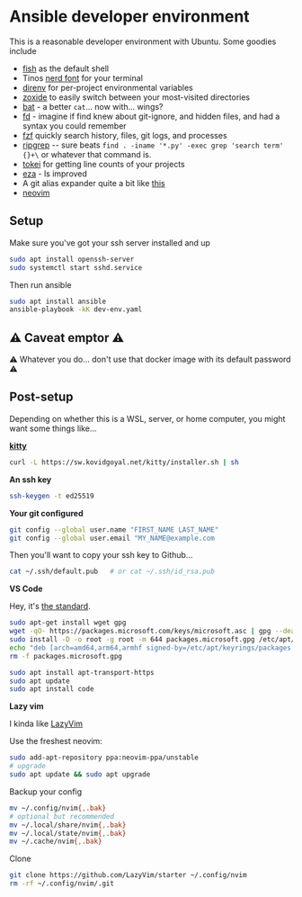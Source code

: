 # Ansible developer environment

This is a reasonable developer environment with Ubuntu. Some goodies include

- [fish](https://fishshell.com/) as the default shell
- Tinos [nerd font](https://www.nerdfonts.com/) for your terminal
- [direnv](https://direnv.net/) for per-project environmental variables
- [zoxide](https://github.com/ajeetdsouza/zoxide) to easily switch between your most-visited directories
- [bat](https://github.com/sharkdp/bat) - a better `cat`... now with... wings?
- [fd](https://github.com/sharkdp/fd) - imagine if find knew about git-ignore, and hidden files, and had a syntax you could remember
- [fzf](https://github.com/junegunn/fzf) quickly search history, files, git logs, and processes
- [ripgrep](https://github.com/BurntSushi/ripgrep) -- sure beats `find . -iname '*.py' -exec grep 'search term' {}+\` or whatever that command is.
- [tokei](https://github.com/XAMPPRocky/tokei) for getting line counts of your projects
- [eza](https://github.com/eza-community/eza) - ls improved
- A git alias expander quite a bit like [this](https://gitlab.com/pinage404/omf_pkg_enlarge_your_git_alias/-/tree/master/)
- [neovim](https://neovim.io/)

## Setup

Make sure you've got your ssh server installed and up

```sh
sudo apt install openssh-server
sudo systemctl start sshd.service
```

Then run ansible

```sh
sudo apt install ansible
ansible-playbook -kK dev-env.yaml
```

## &#x26a0;&#xfe0f; Caveat emptor &#x26a0;&#xfe0f;

&#x26a0;&#xfe0f; Whatever you do... don't use that docker image with its default password &#x26a0;&#xfe0f;

## Post-setup

Depending on whether this is a WSL, server, or home computer, you might want some things like...

**[kitty](https://sw.kovidgoyal.net/kitty/)**

```sh
curl -L https://sw.kovidgoyal.net/kitty/installer.sh | sh
```

**An ssh key**

```sh
ssh-keygen -t ed25519
```

**Your git configured**

```sh
git config --global user.name "FIRST_NAME LAST_NAME"
git config --global user.email "MY_NAME@example.com
```

Then you'll want to copy your ssh key to Github...

```sh
cat ~/.ssh/default.pub   # or cat ~/.ssh/id_rsa.pub
```

**VS Code**

Hey, it's [the standard](https://code.visualstudio.com/).

```sh
sudo apt-get install wget gpg
wget -qO- https://packages.microsoft.com/keys/microsoft.asc | gpg --dearmor > packages.microsoft.gpg
sudo install -D -o root -g root -m 644 packages.microsoft.gpg /etc/apt/keyrings/packages.microsoft.gpg
echo "deb [arch=amd64,arm64,armhf signed-by=/etc/apt/keyrings/packages.microsoft.gpg] https://packages.microsoft.com/repos/code stable main" |sudo tee /etc/apt/sources.list.d/vscode.list > /dev/null
rm -f packages.microsoft.gpg

sudo apt install apt-transport-https
sudo apt update
sudo apt install code
```

**Lazy vim**

I kinda like [LazyVim](https://www.lazyvim.org/)

Use the freshest neovim:

```sh
sudo add-apt-repository ppa:neovim-ppa/unstable
# upgrade
sudo apt update && sudo apt upgrade
```

Backup your config

```sh
mv ~/.config/nvim{,.bak}
# optional but recommended
mv ~/.local/share/nvim{,.bak}
mv ~/.local/state/nvim{,.bak}
mv ~/.cache/nvim{,.bak}
```

Clone

```sh
git clone https://github.com/LazyVim/starter ~/.config/nvim
rm -rf ~/.config/nvim/.git
```
